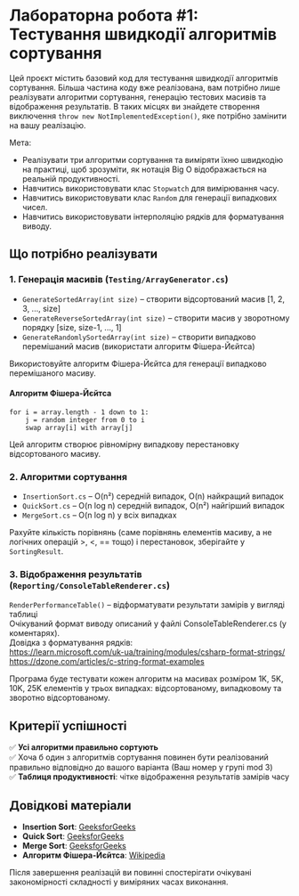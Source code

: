 # Лабораторна робота #1: Тестування швидкодії алгоритмів сортування

Цей проєкт містить базовий код для тестування швидкодії алгоритмів сортування. Більша частина коду вже реалізована, вам потрібно лише реалізувати алгоритми сортування, генерацію тестових масивів та відображення результатів. В таких місцях ви знайдете створення виключення `throw new NotImplementedException()`, яке потрібно замінити на вашу реалізацію.

Мета:
- Реалізувати три алгоритми сортування та виміряти їхню швидкодію на практиці, щоб зрозуміти, як нотація Big O відображається на реальній продуктивності.
- Навчитись використовувати клас `Stopwatch` для вимірювання часу. 
- Навчитись використовувати клас `Random` для генерації випадкових чисел.
- Навчитись використовувати інтерполяцію рядків для форматування виводу.

## Що потрібно реалізувати

### 1. Генерація масивів (`Testing/ArrayGenerator.cs`)
- `GenerateSortedArray(int size)` – створити відсортований масив [1, 2, 3, ..., size]
- `GenerateReverseSortedArray(int size)` – створити масив у зворотному порядку [size, size-1, ..., 1]  
- `GenerateRandomlySortedArray(int size)` – створити випадково перемішаний масив (використати алгоритм Фішера-Йєйтса)

Використовуйте алгоритм Фішера-Йєйтса для генерації випадково перемішаного масиву.  
#### Алгоритм Фішера-Йєйтса

```
for i = array.length - 1 down to 1:
    j = random integer from 0 to i
    swap array[i] with array[j]
```


Цей алгоритм створює рівномірну випадкову перестановку відсортованого масиву.

### 2. Алгоритми сортування
- `InsertionSort.cs` – O(n²) середній випадок, O(n) найкращий випадок
- `QuickSort.cs` – O(n log n) середній випадок, O(n²) найгірший випадок  
- `MergeSort.cs` – O(n log n) у всіх випадках

Рахуйте кількість порівнянь (саме порівнянь елементів масиву, а не логічних операцій >, <, == тощо) і перестановок, зберігайте у `SortingResult`.

### 3. Відображення результатів (`Reporting/ConsoleTableRenderer.cs`)
`RenderPerformanceTable()` – відформатувати результати замірів у вигляді таблиці  
Очікуваний формат виводу описаний у файлі ConsoleTableRenderer.cs (у коментарях).  
Довідка з форматування рядків:  
https://learn.microsoft.com/uk-ua/training/modules/csharp-format-strings/  
https://dzone.com/articles/c-string-format-examples  

Програма буде тестувати кожен алгоритм на масивах розміром 1K, 5K, 10K, 25K елементів у трьох випадках: відсортованому, випадковому та зворотно відсортованому.

## Критерії успішності

✅ **Усі алгоритми правильно сортують**  
✅ Хоча б один з алгоритмів сортування повинен бути реалізований правильно відповідно до вашого варіанта (Ваш номер у групі mod 3)  
✅ **Таблиця продуктивності**: чітке відображення результатів замірів часу  

## Довідкові матеріали

- **Insertion Sort**: [GeeksforGeeks](https://www.geeksforgeeks.org/insertion-sort/)
- **Quick Sort**: [GeeksforGeeks](https://www.geeksforgeeks.org/quick-sort/)  
- **Merge Sort**: [GeeksforGeeks](https://www.geeksforgeeks.org/merge-sort/)
- **Алгоритм Фішера-Йєйтса**: [Wikipedia](https://en.wikipedia.org/wiki/Fisher%E2%80%93Yates_shuffle)

Після завершення реалізацій ви повинні спостерігати очікувані закономірності складності у виміряних часах виконання.
